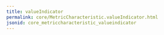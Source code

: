 ```yaml
---
title: valueIndicator
permalink: core/MetricCharacteristic.valueIndicator.html
jsonid: core_metriccharacteristic_valueindicator
---
```

